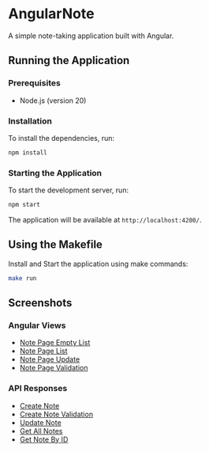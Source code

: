 # AngularNote

A simple note-taking application built with Angular.

## Running the Application

### Prerequisites

- Node.js (version 20)

### Installation

To install the dependencies, run:

```bash
npm install
```

### Starting the Application

To start the development server, run:

```bash
npm start
```

The application will be available at `http://localhost:4200/`.

## Using the Makefile

Install and Start the application using make commands:

  ```bash
  make run
  ```

## Screenshots

### Angular Views

- [Note Page Empty List](screenshots/note-page-empty-list.png)
- [Note Page List](screenshots/note-page-list.png)
- [Note Page Update](screenshots/note-page-update.png)
- [Note Page Validation](screenshots/note-page-validation.png)

### API Responses

- [Create Note](screenshots/create-note.png)
- [Create Note Validation](screenshots/create-note-validation.png)
- [Update Note](screenshots/update-note.png)
- [Get All Notes](screenshots/get-all-notes.png)
- [Get Note By ID](screenshots/get-note-by-id.png)
